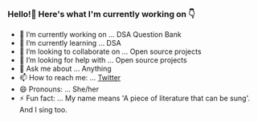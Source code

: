 ### Hello!👋 Here's what I'm currently working on 👇

- 🔭 I’m currently working on ... DSA Question Bank
- 🌱 I’m currently learning ... DSA
- 👯 I’m looking to collaborate on ... Open source projects
- 🤔 I’m looking for help with ... Open source projects
- 💬 Ask me about ... Anything
- 📫 How to reach me: ... [Twitter](https://twitter.com/GeyaSahithi)
- 😄 Pronouns: ... She/her
- ⚡ Fun fact: ... My name means 'A piece of literature that can be sung'. And I sing too.

